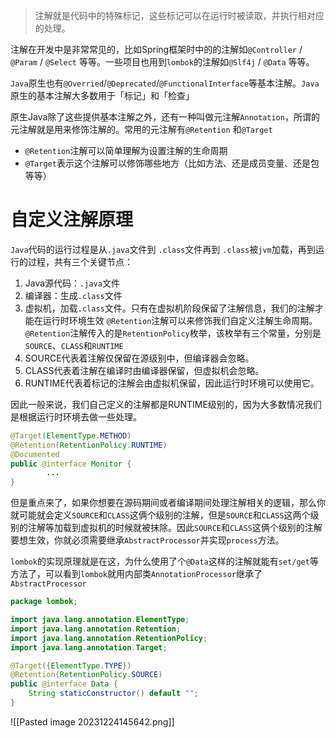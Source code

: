 >注解就是代码中的特殊标记，这些标记可以在运行时被读取，并执行相对应的处理。

注解在开发中是非常常见的，比如Spring框架时中的的注解如`@Controller` / `@Param` / `@Select` 等等。一些项目也用到`lombok`的注解如`@Slf4j` / `@Data` 等等。

`Java`原生也有`@Overried`/`@Deprecated`/`@FunctionalInterface`等基本注解。`Java`原生的基本注解大多数用于「标记」和「检查」

原生Java除了这些提供基本注解之外，还有一种叫做元注解`Annotation`，所谓的元注解就是用来修饰注解的。常用的元注解有`@Retention` 和`@Target`
- `@Retention`注解可以简单理解为设置注解的生命周期
- `@Target`表示这个注解可以修饰哪些地方（比如方法、还是成员变量、还是包等等）

# 自定义注解原理
`Java`代码的运行过程是从`.java`文件到 `.class`文件再到 `.class`被`jvm`加载，再到运行的过程，共有三个关键节点：
1. Java源代码：`.java`文件
2. 编译器：生成`.class`文件
3. 虚拟机，加载`.class`文件。只有在虚拟机阶段保留了注解信息，我们的注解才能在运行时环境生效
`@Retention`注解可以来修饰我们自定义注解生命周期。`@Retention`注解传入的是`RetentionPolicy`枚举，该枚举有三个常量，分别是`SOURCE`、`CLASS`和`RUNTIME`
1. SOURCE代表着注解仅保留在源级别中，但编译器会忽略。
2. CLASS代表着注解在编译时由编译器保留，但虚拟机会忽略。
3. RUNTIME代表着标记的注解会由虚拟机保留，因此运行时环境可以使用它。

因此一般来说，我们自己定义的注解都是RUNTIME级别的，因为大多数情况我们是根据运行时环境去做一些处理。

```Java
@Target(ElementType.METHOD)
@Retention(RetentionPolicy.RUNTIME)
@Documented
public @interface Monitor {
        ...
}
```

但是重点来了，如果你想要在源码期间或者编译期间处理注解相关的逻辑，那么你就可能就会定义`SOURCE`和`CLASS`这俩个级别的注解，但是`SOURCE`和`CLASS`这两个级别的注解等加载到虚拟机的时候就被抹除。因此`SOURCE`和`CLASS`这俩个级别的注解要想生效，你就必须需要继承`AbstractProcessor`并实现`process`方法。

`lombok`的实现原理就是在这，为什么使用了个`@Data`这样的注解就能有`set/get`等方法了，可以看到`lombok`就用内部类`AnnotationProcessor`继承了`AbstractProcessor`
```Java
package lombok;

import java.lang.annotation.ElementType;
import java.lang.annotation.Retention;
import java.lang.annotation.RetentionPolicy;
import java.lang.annotation.Target;

@Target({ElementType.TYPE})
@Retention(RetentionPolicy.SOURCE)
public @interface Data {
    String staticConstructor() default "";
}
```








![[Pasted image 20231224145642.png]]